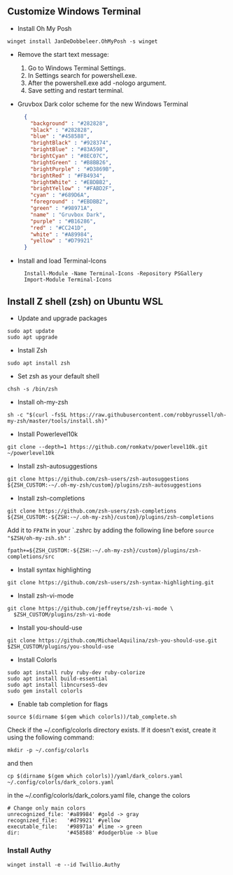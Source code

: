 ## Customize Windows Terminal

- Install Oh My Posh

````shell
winget install JanDeDobbeleer.OhMyPosh -s winget
````

- Remove the start text message:
    1. Go to Windows Terminal Settings.
    2. In Settings search for powershell.exe.
    3. After the powershell.exe add -nologo argument.
    4. Save setting and restart terminal.


- Gruvbox Dark color scheme for the new Windows Terminal

  ```json
    {
      "background" : "#282828",
      "black" : "#282828",
      "blue" : "#458588",
      "brightBlack" : "#928374",
      "brightBlue" : "#83A598",
      "brightCyan" : "#8EC07C",
      "brightGreen" : "#B8BB26",
      "brightPurple" : "#D3869B",
      "brightRed" : "#FB4934",
      "brightWhite" : "#EBDBB2",
      "brightYellow" : "#FABD2F",
      "cyan" : "#689D6A",
      "foreground" : "#EBDBB2",
      "green" : "#98971A",
      "name" : "Gruvbox Dark",
      "purple" : "#B16286",
      "red" : "#CC241D",
      "white" : "#A89984",
      "yellow" : "#D79921"
    }
    ```


- Install and load Terminal-Icons

  ```shell
    Install-Module -Name Terminal-Icons -Repository PSGallery  
    Import-Module Terminal-Icons
    ```

## Install Z shell (zsh) on Ubuntu WSL

- Update and upgrade packages

```shell
sudo apt update
sudo apt upgrade
```

- Install Zsh

```shell
sudo apt install zsh
```

- Set zsh as your default shell

```shell
chsh -s /bin/zsh
```

- Install oh-my-zsh

```shell
sh -c "$(curl -fsSL https://raw.githubusercontent.com/robbyrussell/oh-my-zsh/master/tools/install.sh)"
```

- Install Powerlevel10k

```shell
git clone --depth=1 https://github.com/romkatv/powerlevel10k.git ~/powerlevel10k
```

- Install zsh-autosuggestions

```shell
git clone https://github.com/zsh-users/zsh-autosuggestions ${ZSH_CUSTOM:-~/.oh-my-zsh/custom}/plugins/zsh-autosuggestions
```

- Install zsh-completions

```shell
git clone https://github.com/zsh-users/zsh-completions ${ZSH_CUSTOM:-${ZSH:-~/.oh-my-zsh}/custom}/plugins/zsh-completions
```

Add it to `FPATH` in your `.zshrc by adding the following line before ``source "$ZSH/oh-my-zsh.sh"`` :

```shell
fpath+=${ZSH_CUSTOM:-${ZSH:-~/.oh-my-zsh}/custom}/plugins/zsh-completions/src
```

- Install syntax highlighting

```shell
git clone https://github.com/zsh-users/zsh-syntax-highlighting.git
```

- Install zsh-vi-mode

```shell
git clone https://github.com/jeffreytse/zsh-vi-mode \
  $ZSH_CUSTOM/plugins/zsh-vi-mode
```

- Install you-should-use

```shell
git clone https://github.com/MichaelAquilina/zsh-you-should-use.git $ZSH_CUSTOM/plugins/you-should-use
```

- Install Colorls

```shell
sudo apt install ruby ruby-dev ruby-colorize
sudo apt install build-essential
sudo apt install libncurses5-dev
sudo gem install colorls
```

- Enable tab completion for flags

```shell
source $(dirname $(gem which colorls))/tab_complete.sh
```

Check if the ~/.config/colorls directory exists. If it doesn't exist, create it using the following command:

```shell
mkdir -p ~/.config/colorls
```

and then

```shell
cp $(dirname $(gem which colorls))/yaml/dark_colors.yaml ~/.config/colorls/dark_colors.yaml
```

in the ~/.config/colorls/dark_colors.yaml file, change the colors

```shell
# Change only main colors
unrecognized_file: '#a89984' #gold -> gray
recognized_file:   '#d79921' #yellow
executable_file:   '#98971a' #lime -> green
dir:               '#458588' #dodgerblue -> blue
```


### Install Authy

```shell
winget install -e --id Twillio.Authy
```
